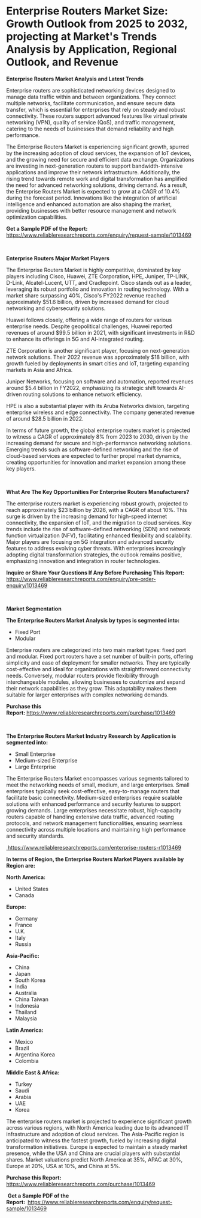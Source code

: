 <p><h1>Enterprise Routers Market Size: Growth Outlook from 2025 to 2032, projecting at Market's Trends Analysis by Application, Regional Outlook, and Revenue</h1></p><p><strong>Enterprise Routers Market Analysis and Latest Trends</strong></p>
<p><p>Enterprise routers are sophisticated networking devices designed to manage data traffic within and between organizations. They connect multiple networks, facilitate communication, and ensure secure data transfer, which is essential for enterprises that rely on steady and robust connectivity. These routers support advanced features like virtual private networking (VPN), quality of service (QoS), and traffic management, catering to the needs of businesses that demand reliability and high performance. </p><p>The Enterprise Routers Market is experiencing significant growth, spurred by the increasing adoption of cloud services, the expansion of IoT devices, and the growing need for secure and efficient data exchange. Organizations are investing in next-generation routers to support bandwidth-intensive applications and improve their network infrastructure. Additionally, the rising trend towards remote work and digital transformation has amplified the need for advanced networking solutions, driving demand. As a result, the Enterprise Routers Market is expected to grow at a CAGR of 10.4% during the forecast period. Innovations like the integration of artificial intelligence and enhanced automation are also shaping the market, providing businesses with better resource management and network optimization capabilities.</p></p>
<p><strong>Get a Sample PDF of the Report:&nbsp;</strong> <a href="https://www.reliableresearchreports.com/enquiry/request-sample/1013469?utm_campaign=3434&utm_medium=2&utm_source=Github&utm_content=ia&utm_term=18042025&utm_id=enterprise-routers">https://www.reliableresearchreports.com/enquiry/request-sample/1013469</a></p>
<p>&nbsp;</p>
<p><strong>Enterprise Routers Major Market Players</strong></p>
<p><p>The Enterprise Routers Market is highly competitive, dominated by key players including Cisco, Huawei, ZTE Corporation, HPE, Juniper, TP-LINK, D-Link, Alcatel-Lucent, UTT, and Cradlepoint. Cisco stands out as a leader, leveraging its robust portfolio and innovation in routing technology. With a market share surpassing 40%, Cisco's FY2022 revenue reached approximately $51.6 billion, driven by increased demand for cloud networking and cybersecurity solutions.</p><p>Huawei follows closely, offering a wide range of routers for various enterprise needs. Despite geopolitical challenges, Huawei reported revenues of around $99.5 billion in 2021, with significant investments in R&D to enhance its offerings in 5G and AI-integrated routing. </p><p>ZTE Corporation is another significant player, focusing on next-generation network solutions. Their 2022 revenue was approximately $18 billion, with growth fueled by deployments in smart cities and IoT, targeting expanding markets in Asia and Africa.</p><p>Juniper Networks, focusing on software and automation, reported revenues around $5.4 billion in FY2022, emphasizing its strategic shift towards AI-driven routing solutions to enhance network efficiency.</p><p>HPE is also a substantial player with its Aruba Networks division, targeting enterprise wireless and edge connectivity. The company generated revenue of around $28.5 billion in 2022.</p><p>In terms of future growth, the global enterprise routers market is projected to witness a CAGR of approximately 8% from 2023 to 2030, driven by the increasing demand for secure and high-performance networking solutions. Emerging trends such as software-defined networking and the rise of cloud-based services are expected to further propel market dynamics, creating opportunities for innovation and market expansion among these key players.</p></p>
<p>&nbsp;</p>
<p><strong>What Are The Key Opportunities For Enterprise Routers Manufacturers?</strong></p>
<p><p>The enterprise routers market is experiencing robust growth, projected to reach approximately $23 billion by 2026, with a CAGR of about 10%. This surge is driven by the increasing demand for high-speed internet connectivity, the expansion of IoT, and the migration to cloud services. Key trends include the rise of software-defined networking (SDN) and network function virtualization (NFV), facilitating enhanced flexibility and scalability. Major players are focusing on 5G integration and advanced security features to address evolving cyber threats. With enterprises increasingly adopting digital transformation strategies, the outlook remains positive, emphasizing innovation and integration in router technologies.</p></p>
<p><strong>Inquire or Share Your Questions If Any Before Purchasing This Report:</strong> <a href="https://www.reliableresearchreports.com/enquiry/pre-order-enquiry/1013469?utm_campaign=3434&utm_medium=2&utm_source=Github&utm_content=ia&utm_term=18042025&utm_id=enterprise-routers">https://www.reliableresearchreports.com/enquiry/pre-order-enquiry/1013469</a></p>
<p>&nbsp;</p>
<p><strong>Market Segmentation</strong></p>
<p><strong>The Enterprise Routers Market Analysis by types is segmented into:</strong></p>
<p><ul><li>Fixed Port</li><li>Modular</li></ul></p>
<p><p>Enterprise routers are categorized into two main market types: fixed port and modular. Fixed port routers have a set number of built-in ports, offering simplicity and ease of deployment for smaller networks. They are typically cost-effective and ideal for organizations with straightforward connectivity needs. Conversely, modular routers provide flexibility through interchangeable modules, allowing businesses to customize and expand their network capabilities as they grow. This adaptability makes them suitable for larger enterprises with complex networking demands.</p></p>
<p><strong>Purchase this Report:&nbsp;</strong><a href="https://www.reliableresearchreports.com/purchase/1013469?utm_campaign=3434&utm_medium=2&utm_source=Github&utm_content=ia&utm_term=18042025&utm_id=enterprise-routers">https://www.reliableresearchreports.com/purchase/1013469</a></p>
<p>&nbsp;</p>
<p><strong>The Enterprise Routers Market Industry Research by Application is segmented into:</strong></p>
<p><ul><li>Small Enterprise</li><li>Medium-sized Enterprise</li><li>Large Enterprise</li></ul></p>
<p><p>The Enterprise Routers Market encompasses various segments tailored to meet the networking needs of small, medium, and large enterprises. Small enterprises typically seek cost-effective, easy-to-manage routers that facilitate basic connectivity. Medium-sized enterprises require scalable solutions with enhanced performance and security features to support growing demands. Large enterprises necessitate robust, high-capacity routers capable of handling extensive data traffic, advanced routing protocols, and network management functionalities, ensuring seamless connectivity across multiple locations and maintaining high performance and security standards.</p></p>
<p><a href="https://www.reliableresearchreports.com/enterprise-routers-r1013469?utm_campaign=3434&utm_medium=2&utm_source=Github&utm_content=ia&utm_term=18042025&utm_id=enterprise-routers">&nbsp;https://www.reliableresearchreports.com/enterprise-routers-r1013469</a></p>
<p><strong>In terms of Region, the Enterprise Routers Market Players available by Region are:</strong></p>
<p>
    <p> <strong> North America: </strong>
        <ul>
            <li>United States</li>
            <li>Canada</li>
        </ul>
        </p> 
    <p> <strong> Europe: </strong>
        <ul>
            <li>Germany</li>
            <li>France</li>
            <li>U.K.</li>
            <li>Italy</li>
            <li>Russia</li>
        </ul>
        </p> 
    <p> <strong> Asia-Pacific: </strong>
        <ul>
            <li>China</li>
            <li>Japan</li>
            <li>South Korea</li>
            <li>India</li>
            <li>Australia</li>
            <li>China Taiwan</li>
            <li>Indonesia</li>
            <li>Thailand</li>
            <li>Malaysia</li>
        </ul>
        </p> 
    <p> <strong> Latin America: </strong>
        <ul>
            <li>Mexico</li>
            <li>Brazil</li>
            <li>Argentina Korea</li>
            <li>Colombia</li>
        </ul>
        </p> 
    <p> <strong> Middle East & Africa: </strong>
        <ul>
            <li>Turkey</li>
            <li>Saudi</li>
            <li>Arabia</li>
            <li>UAE</li>
            <li>Korea</li>
        </ul>
    </p>
    </p>
<p><p>The enterprise routers market is projected to experience significant growth across various regions, with North America leading due to its advanced IT infrastructure and adoption of cloud services. The Asia-Pacific region is anticipated to witness the fastest growth, fueled by increasing digital transformation initiatives. Europe is expected to maintain a steady market presence, while the USA and China are crucial players with substantial shares. Market valuations predict North America at 35%, APAC at 30%, Europe at 20%, USA at 10%, and China at 5%.</p></p>
<p><strong>Purchase this Report: </strong><a href="https://www.reliableresearchreports.com/purchase/1013469?utm_campaign=3434&utm_medium=2&utm_source=Github&utm_content=ia&utm_term=18042025&utm_id=enterprise-routers">https://www.reliableresearchreports.com/purchase/1013469</a></p>
<p>&nbsp;<strong>Get a Sample PDF of the Report:&nbsp;&nbsp;</strong><a href="https://www.reliableresearchreports.com/enquiry/request-sample/1013469?utm_campaign=3434&utm_medium=2&utm_source=Github&utm_content=ia&utm_term=18042025&utm_id=enterprise-routers">https://www.reliableresearchreports.com/enquiry/request-sample/1013469</a></p>
<p><strong></strong></p>
<p><p></p><p></p><p></p></p>